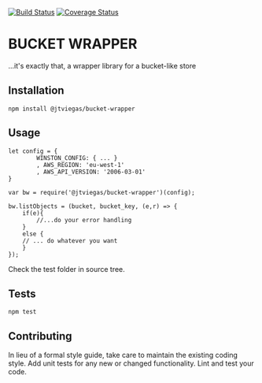 [![Build Status](https://travis-ci.org/jtviegas/bucket-wrapper.svg?branch=master)](https://travis-ci.org/jtviegas/bucket-wrapper)
[![Coverage Status](https://coveralls.io/repos/github/jtviegas/bucket-wrapper/badge.svg?branch=master)](https://coveralls.io/github/jtviegas/bucket-wrapper?branch=master)

BUCKET WRAPPER
=========

...it's exactly that, a wrapper library for a bucket-like store

## Installation

  `npm install @jtviegas/bucket-wrapper`

## Usage
    
    
    let config = {
            WINSTON_CONFIG: { ... }
            , AWS_REGION: 'eu-west-1'
            , AWS_API_VERSION: '2006-03-01'
    }
    
    var bw = require('@jtviegas/bucket-wrapper')(config);
    
    bw.listObjects = (bucket, bucket_key, (e,r) => {
        if(e){
            //...do your error handling
        }
        else {
        // ... do whatever you want
        }
    });
    
  Check the test folder in source tree.
## Tests

  `npm test`

## Contributing

In lieu of a formal style guide, take care to maintain the existing coding style. Add unit tests for any new or changed functionality. Lint and test your code.
